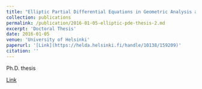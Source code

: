 ```yaml
---
title: "Elliptic Partial Differential Equations in Geometric Analysis and the Calculus of Variations"
collection: publications
permalink: /publication/2016-01-05-elliptic-pde-thesis-2.md
excerpt: 'Doctoral Thesis'
date: 2016-01-05
venue: 'University of Helsinki'
paperurl: '[Link](https://helda.helsinki.fi/handle/10138/159209)'
citation: ''
---
```

Ph.D. thesis

[Link](https://helda.helsinki.fi/handle/10138/159209)
